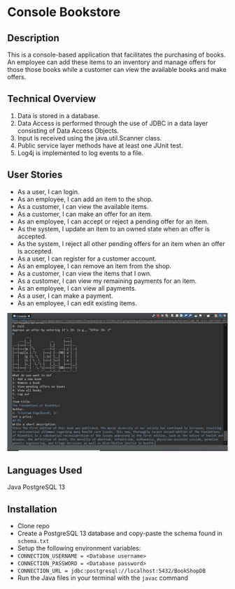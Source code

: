 # Console Bookstore



## Description


   This is a console-based application that facilitates the purchasing of books. 
	An employee can add these items to an inventory and manage offers for those those books while a customer can view the available books and make offers.
	

## Technical Overview
1. Data is stored in a database.
2. Data Access is performed through the use of JDBC in a data layer consisting of Data Access Objects.
3. Input is received using the java.util.Scanner class.
4. Public service layer methods have at least one JUnit test.
5. Log4j is implemented to log events to a file.


## User Stories
* As a user, I can login.
* As an employee, I can add an item to the shop. 
* As a customer, I can view the available items. 
* As a customer, I can make an offer for an item. 
* As an employee, I can accept or reject a pending offer for an item. 
* As the system, I update an item to an owned state when an offer is accepted. 
* As the system, I reject all other pending offers for an item when an offer is accepted. 
* As a user, I can register for a customer account. 
* As an employee, I can remove an item from the shop. 
* As a customer, I can view the items that I own.
* As a customer, I can view my remaining payments for an item.
* As an employee, I can view all payments.
* As a user, I can make a payment.
* As an employee, I can edit existing items. 


![](./bookshopDB.png)



## Languages Used

Java
PostgreSQL 13

## Installation

- Clone repo
- Create a PostgreSQL 13 database and copy-paste the schema found in ```schema.txt```
- Setup the following environment variables:
- ```CONNECTION_USERNAME = <Database username>```
- ```CONNECTION_PASSWORD = <Database password>```
- ```CONNECTION_URL = jdbc:postgresql://localhost:5432/BookShopDB```
- Run the Java files in your terminal with the ```javac``` command



